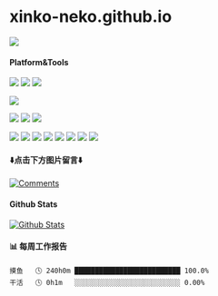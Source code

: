 # xinko-neko.github.io
<img src="https://api.moedog.org/count/@github.readme?theme=booru-lewd">

#### Platform&Tools
[![](https://img.shields.io/badge/Windows-11-2376bc?style=flat-square&logo=windows&logoColor=ffffff)](https://www.microsoft.com/windows/get-windows-11)
[![](https://img.shields.io/badge/Windows%20Server-2025-262577?style=flat-square&logo=windows&logoColor=ffffff)](https://www.microsoft.com/windows-server)
[![](https://img.shields.io/badge/REDMI-Note%2014%20Pro-f45a00?style=flat-square&logo=xiaomi&logoColor=ffffff)](https://www.mi.com/)

[![](https://img.shields.io/badge/IDE-Android%20Studio-green?style=flat-square&logo=Android-studio&logoColor=ffffff)](https://developer.android.google.cn/studio/)

[![](https://img.shields.io/badge/-HTML5-E34F26?style=flat-square&logo=html5&logoColor=white)](https://html.spec.whatwg.org/)
[![](https://img.shields.io/badge/-CSS3-1572B6?style=flat-square&logo=css3&logoColor=white)](https://www.w3.org/Style/CSS/)
[![](https://img.shields.io/badge/-JavaScript-f7e018?style=flat-square&logo=javascript&logoColor=white)](https://www.ecma-international.org/)

[![](https://img.shields.io/badge/-Git-f05032?style=flat-square&logo=git&logoColor=white)](https://git-scm.com/)
[![](https://img.shields.io/badge/-PHP-777bb4?style=flat-square&logo=php&logoColor=ffffff)](https://www.php.net/)
[![](https://img.shields.io/badge/-Node.js-43853d?style=flat-square&logo=node.js&logoColor=ffffff)](https://nodejs.org/)
[![](https://img.shields.io/badge/-NPM-cb3837?style=flat-square&logo=npm&logoColor=white)](https://npmjs.com/)
[![](https://img.shields.io/badge/-MySQL-4479a1?style=flat-square&logo=mysql&logoColor=white)](https://www.mysql.com/)
[![](https://img.shields.io/badge/-Microsoft%20IIS-00a8e8?style=flat-square&logo=microsoft&logoColor=ffffff)](https://www.iis.net/)
[![](https://img.shields.io/badge/-Lua-4479a1?style=flat-square&logo=Lua&logoColor=white)](https://www.lua.org/)
[![](https://img.shields.io/badge/-Java-4479a1?style=flat-square&logo=java&logoColor=white)](https://java.com)

#### ⬇️点击下方图片留言⬇️
[![Comments](https://api.moedog.org/room/@xinko-neko.github/svg?width=600&height=160&limit=20&theme=light&title=xinko-neko@github:%20~&fontSize=13)](https://api.moedog.org/room/@xinko-neko.github?title=%E7%8B%97%E5%AD%90%E7%9A%84%20Github%20%E7%95%99%E8%A8%80%E6%9D%BF)

#### Github Stats
[![Github Stats](https://github-readme-stats-one-bice.vercel.app/api?username=xinko-neko&show_icons=true&line_height=20&role=OWNER,ORGANIZATION_MEMBER,COLLABORATOR)](https://github.com/anuraghazra/github-readme-stats)

#### 📊 每周工作报告
```text
摸鱼   🕓 240h0m ██████████████████████████ 100.0%
干活   🕓 0h1m   ░░░░░░░░░░░░░░░░░░░░░░░░░░ 0.00%
```

<!--
**xinko-neko/xinko-neko** is a ✨ _special_ ✨ repository because its `README.md` (this file) appears on your GitHub profile.

Here are some ideas to get you started:

- 🔭 I’m currently working on ...
- 🌱 I’m currently learning ...
- 👯 I’m looking to collaborate on ...
- 🤔 I’m looking for help with ...
- 💬 Ask me about ...
- 📫 How to reach me: ...
- 😄 Pronouns: ...
- ⚡ Fun fact: ...
-->

